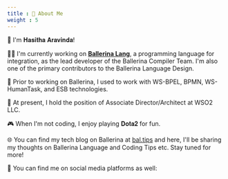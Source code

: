 ```yaml
---
title : 💬 About Me
weight : 5
---
```


👋 I'm 𝐇𝐚𝐬𝐢𝐭𝐡𝐚 𝐀𝐫𝐚𝐯𝐢𝐧𝐝𝐚!

👨‍💻 I'm currently working on [**Ballerina Lang**](https://ballerina.io), a programming language for integration, as the lead developer of the Ballerina Compiler Team. I'm also one of the primary contributors to the Ballerina Language Design.

🚀 Prior to working on Ballerina, I used to work with WS-BPEL, BPMN, WS-HumanTask, and ESB technologies. 

🏢 At present, I hold the position of Associate Director/Architect at WSO2 LLC.

🎮 When I'm not coding, I enjoy playing 𝐃𝐨𝐭𝐚𝟐 for fun.

🌐 You can find my tech blog on Ballerina at [bal.tips](https://bal.tips) and here, I'll be sharing my thoughts on Ballerina Language and Coding Tips etc. Stay tuned for more!

🔗 You can find me on social media platforms as well:
<div class="social-icons">
<a href="https://twitter.com/HasithaAravinda">
<i class="fab fab fa-twitter"></i>
</a> 
<a href="https://github.com/hasithaa/">
<i class="fab fab fa-github"></i>
</a>
<a href="https://www.linkedin.com/in/hasithaaravinda/">
<i class="fab fab fa-linkedin-in"></i>
</a>
</div>